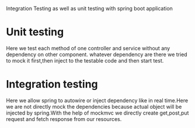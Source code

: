Integration Testing as well as unit testing with spring boot application

Unit testing
=============
Here we test each method of one controller and service without any dependency on other component.
whatever dependency are there we tried to mock it first,then inject to the testable code and then start test.

Integration testing
=============

Here we allow spring to autowire or inject dependency like in real time.Here we are not directly mock the dependencies because actual object will be injected by spring.With the help of mockmvc we directly create get,post,put request and fetch response from our resources.